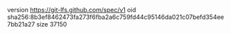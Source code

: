 version https://git-lfs.github.com/spec/v1
oid sha256:8b3ef8462473fa273f6fba2a6c759fd44c95146da021c07befd354ee7bb21a27
size 37150
